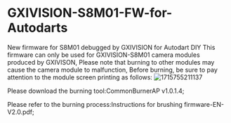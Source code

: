 # GXIVISION-S8M01-FW-for-Autodarts
New firmware for S8M01 debugged by GXIVISION for Autodart DIY
This firmware can only be used for GXIVISION-S8M01 camera modules produced by GXIVISON,
Please note that burning to other modules may cause the camera module to malfunction,
Before burning, be sure to pay attention to the module screen printing as follows:
![1715755211137](https://github.com/Mike-chunsheng/GXIVISION-S8M01-FW-for-Autodarts/assets/169350690/50ad8f29-abec-466c-9cef-2f5c9bf3a338)

Please download the burning tool:CommonBurnerAP v1.0.1.4;

Please refer to the burning process:Instructions for brushing firmware-EN-V2.0.pdf;

